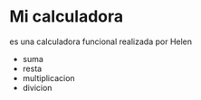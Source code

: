 # Mi calculadora
es una calculadora funcional realizada por Helen
* suma
* resta
* multiplicacion
* divicion